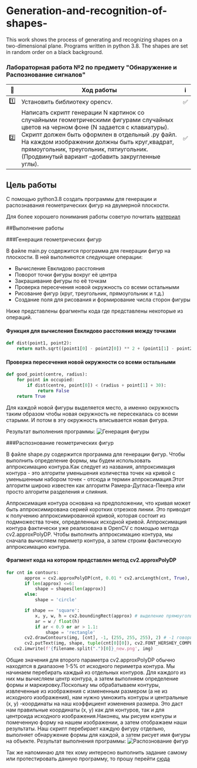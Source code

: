# Generation-and-recognition-of-shapes- #

This work shows the process of generating and recognizing shapes on a two-dimensional plane. Programs written in python 3.8. The shapes are set in random order on a black background.

###  Лабораторная работа №2 по предмету "Обнаружение и Распознование сигналов" ###


| 🔢  | Ход работы   | ℹ️ |
| ------------- | ------------- |------------- |
| 1️⃣  |  Установить библиотеку opencv.  | ✅ |
| 2️⃣ | Написать скрипт генерации N картинок со случайными геометрическими фигурами случайных цветов на черном фоне (N задается с клавиатуры). Скрипт должен быть оформлен в отдельный .py файл. На каждом изображении должны быть круг,квадрат, прямоугольник, треугольник, пятиугольник. (Продвинутый вариант –добавить закругленные углы). |✅  |


Цель работы
------------
С помощью python3.8 создать программы для генерации и распознавания геометрических фигур на двумерной плоскости.


Для более хорошего понимания работы советую почитать [материал](https://www.pyimagesearch.com/2016/02/08/opencv-shape-detection/)

##Выполнение работы

###Генерация геометрических фигур

В файле main.py содержится программа для генерации фигур на плоскости.
В ней выполняются следующие операции:

* Вычисление Евклидово расстояния
* Поворот точки фигуры вокруг её центра
* Закрашивание фигуры по её точкам
* Проверка пересечения новой окружность со всеми остальными
* Рисование фигур (круг, треугольник, прямоугольник и т.д.)
* Создание поля для рисования и формирование числа сторон фигуры

Ниже представлены фрагменты кода где представлены некоторые из операций.

#### Функция для вычисления Евклидово расстояния между точками
```python
def dist(point1, point2):
    return math.sqrt((point1[0] - point2[0]) ** 2 + (point1[1] - point2[1]) ** 2)
```

#### Проверка пересечения новой окружности со всеми остальными
```python
def good_point(centre, radius):
    for point in occupied:
        if dist(centre, point[0]) < (radius + point[1] + 30):
            return False
    return True
```

Для каждой новой фигуры выделяется место, а именно окружность таким образом чтобы новая окружность не пересекалась со всеми старыми. И потом в эту окружность вписывается новая фигура.

Результат выполнения программы:
![Генерация фигуры](https://bmstu.codes/MorozoFF/lr-2-opc/-/raw/master/1.png)


###Распознование геометрических фигур 

В файле shape.py содержится программа для генерации фигур. Чтобы выполнить определение формы, мы будем использовать аппроксимацию контура.Как следует из названия, аппроксимация контура - это алгоритм уменьшения количества точек на кривой с уменьшенным набором точек - отсюда и термин аппроксимация.Этот алгоритм широко известен как алгоритм Рамера-Дугласа-Пекера или просто алгоритм разделения и слияния.

Аппроксимация контура основана на предположении, что кривая может быть аппроксимирована серией коротких отрезков линии. Это приводит к получению аппроксимированной кривой, которая состоит из подмножества точек, определенных исходной кривой.
Аппроксимация контура фактически уже реализована в OpenCV с помощью метода cv2.approxPolyDP. Чтобы выполнить аппроксимацию контура, мы сначала вычисляем периметр контура, а затем строим фактическую аппроксимацию контура.

#### Фрагмент кода на котором представлен метод cv2.approxPolyDP

```python
for cnt in contours:
       approx = cv2.approxPolyDP(cnt, 0.01 * cv2.arcLength(cnt, True), True) #второй параметр - max рассточние аппроксимации, последнее true - замкнутый контур
       if len(approx) <=6:
           shape = shapes[len(approx)]
       else:
           shape = 'circle'

       if shape == 'square':
           x, y, w, h = cv2.boundingRect(approx) # выделение прямоугольником интересубщей области
           ar = w / float(h)
           if ar < 0.9 or ar > 1.1:
               shape = 'rectangle'
       cv2.drawContours(img, [cnt], -1, (255, 255, 255), 2) # -1 говорит что закрасить нужно все контуры
       cv2.putText(img, shape, tuple(cnt[0][0]), cv2.FONT_HERSHEY_COMPLEX_SMALL, 1, (255, 255, 255), 1) # координаты, стиль шрифта, размер шрифта, цыет, толщина
   cv2.imwrite(f'{filename.split(".")[0]}_new.png', img)

```

Общие значения для второго параметра cv2.approxPolyDP обычно находятся в диапазоне 1-5% от исходного периметра контура. Мы начинаем перебирать каждый из отдельных контуров. Для каждого из них мы вычисляем центр контура, а затем выполняем определение формы и маркировку.Поскольку мы обрабатываем контуры, извлеченные из изображения с измененным размером (а не из исходного изображения), нам нужно умножить контуры и центральные (x, y) -координаты на наш коэффициент изменения размера. Это даст нам правильные координаты (x, y) как для контуров, так и для центроида исходного изображения.Наконец, мы рисуем контуры и помеченную форму на нашем изображении, а затем отображаем наши результаты. Наш скрипт перебирает каждую фигуру отдельно, выполняет обнаружение формы для каждой, а затем рисует имя фигуры на объекте.
Результат выполнения программы:
![Распознование фигур](https://bmstu.codes/MorozoFF/lr-2-opc/-/raw/master/1_new.png)

Так же напоминаю для тех кому интересно выполнить задание самому или протестировать данную программу, то прошу перейти [сюда](https://drive.google.com/drive/folders/1b_molbj8z6JhHV6r178AeI1XpQezehsm?usp=sharing "Практикум по машинному обучению")
